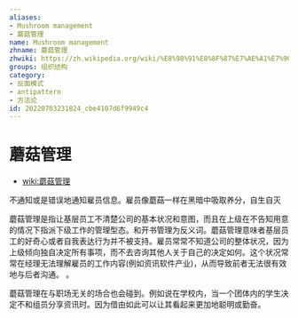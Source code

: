 ```yaml
---
aliases:
- Mushroom management
- 蘑菇管理
name: Mushroom management
zhname: 蘑菇管理
zhwiki: https://zh.wikipedia.org/wiki/%E8%98%91%E8%8F%87%E7%AE%A1%E7%90%86
groups: 组织结构
category:
- 反面模式
- antipattern
- 方法论
id: 20220703231824_cbe4107d6f9949c4
---
```


# 蘑菇管理

* [wiki:蘑菇管理](https://zh.wikipedia.org/wiki/%E8%98%91%E8%8F%87%E7%AE%A1%E7%90%86)

不通知或是错误地通知雇员信息。雇员像蘑菇一样在黑暗中吸取养分，自生自灭

蘑菇管理是指让基层员工不清楚公司的基本状况和意图，而且在上级在不告知用意的情况下指派下级工作的管理型态。和开书管理为反义词。蘑菇管理意味者基层员工的好奇心或者自我表达行为并不被支持。雇员常常不知道公司的整体状况，因为上级倾向独自决定所有事项，而不去咨询其他人关于自己的决定如何。这个状况常常在经理无法理解雇员的工作内容(例如资讯软件产业)，从而导致前者无法很有效地与后者沟通。 。

蘑菇管理在与职场无关的场合也会碰到。例如说在学校内，当一个团体内的学生决定不和组员分享资讯时。因为借由如此可以让其看起来更加地聪明或勤奋。
